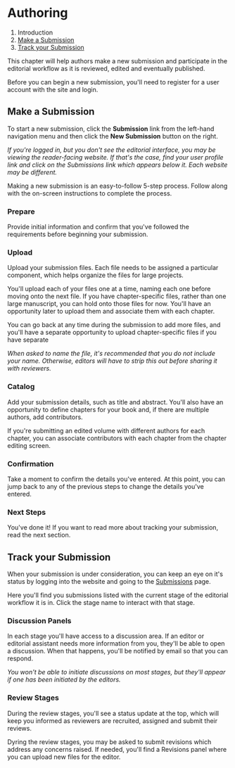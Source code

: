 # Authoring

1. Introduction
2. [Make a Submission](authoring.md#make-submission)
3. [Track your Submission](authoring.md#track-submission)

This chapter will help authors make a new submission and participate in the editorial workflow as it is reviewed, edited and eventually published.

Before you can begin a new submission, you'll need to register for a user account with the site and login.

## <a name="make-submission"></a>Make a Submission

To start a new submission, click the **Submission** link from the left-hand navigation menu and then click the **New Submission** button on the right.

*If you're logged in, but you don't see the editorial interface, you may be viewing the reader-facing website. If that's the case, find your user profile link and click on the Submissions link which appears below it. Each website may be different.*

Making a new submission is an easy-to-follow 5-step process. Follow along with the on-screen instructions to complete the process.

### <a name="prepare"></a>Prepare

Provide initial information and confirm that you've followed the requirements before beginning your submission.

### <a name="upload"></a>Upload

Upload your submission files. Each file needs to be assigned a particular component, which helps organize the files for large projects.

You'll upload each of your files one at a time, naming each one before moving onto the next file. If you have chapter-specific files, rather than one large manuscript, you can hold onto those files for now. You'll have an opportunity later to upload them and associate them with each chapter.

 You can go back at any time during the submission to add more files, and you'll have a separate opportunity to upload chapter-specific files if you have separate

*When asked to name the file, it's recommended that you do not include your name. Otherwise, editors will have to strip this out before sharing it with reviewers.*

### <a name="catalog"></a>Catalog

Add your submission details, such as title and abstract. You'll also have an opportunity to define chapters for your book and, if there are multiple authors, add contributors.

If you're submitting an edited volume with different authors for each chapter, you can associate contributors with each chapter from the chapter editing screen.

### <a name="confirmation"></a>Confirmation

Take a moment to confirm the details you've entered. At this point, you can jump back to any of the previous steps to change the details you've entered.

### <a name="next-steps"></a>Next Steps

You've done it! If you want to read more about tracking your submission, read the next section.

## <a name="track-submission"></a>Track your Submission

When your submission is under consideration, you can keep an eye on it's status by logging into the website and going to the [Submissions](submissions.md) page.

Here you'll find you submissions listed with the current stage of the editorial workflow it is in. Click the stage name to interact with that stage.

### <a name="track-submission-discussions"></a>Discussion Panels

In each stage you'll have access to a discussion area. If an editor or editorial assistant needs more information from you, they'll be able to open a discussion. When that happens, you'll be notified by email so that you can respond.

*You won't be able to initiate discussions on most stages, but they'll appear if one has been initiated by the editors.*

### <a name="track-submission-review"></a>Review Stages

During the review stages, you'll see a status update at the top, which will keep you informed as reviewers are recruited, assigned and submit their reviews.

Dyring the review stages, you may be asked to submit revisions which address any concerns raised. If needed, you'll find a Revisions panel where you can upload new files for the editor.
